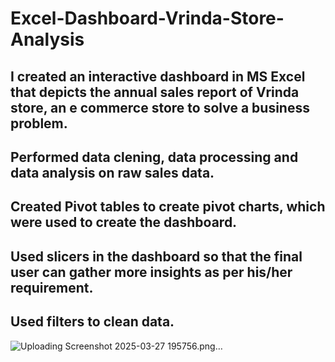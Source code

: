 # Excel-Dashboard-Vrinda-Store-Analysis
## I created an interactive dashboard in MS Excel that depicts the annual sales report of Vrinda store, an e commerce store to solve a business problem.
## Performed data clening, data processing and data analysis on raw sales data.
## Created Pivot tables to create pivot charts, which were used to create the dashboard.
## Used slicers in the dashboard  so that the final user can gather more insights as per his/her requirement.
## Used filters to clean data.
![Uploading Screenshot 2025-03-27 195756.png…]()
